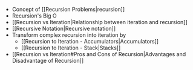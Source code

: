 - Concept of [[Recursion Problems|recursion]] 
- Recursion's Big O
- [[Recursion vs Iteration|Relationship between iteration and recursion]]
- [[Recursive Notation|Recursive notation]]
- Transform complex recursion into iteration by
	- [[Recursion to Iteration - Accumulators|Accumulators]]
	- [[Recursion to Iteration - Stack|Stacks]]
- [[Recursion vs Iteration#Pros and Cons of Recursion|Advantages and Disadvantage of Recursion]]
